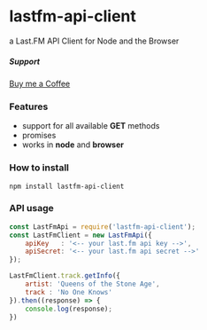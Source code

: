 # lastfm-api-client
a Last.FM API Client for Node and the Browser

##### Support

[Buy me a Coffee](https://www.patreon.com/moszeed)

### Features
* support for all available **GET** methods
* promises
* works in **node** and **browser**


### How to install
```shell
npm install lastfm-api-client
```

### API usage

```javascript
const LastFmApi = require('lastfm-api-client');
const LastFmClient = new LastFmApi({
    apiKey   : '<-- your last.fm api key -->',
    apiSecret: '<-- your last.fm api secret -->'
});

LastFmClient.track.getInfo({
    artist: 'Queens of the Stone Age',
    track : 'No One Knows'
}).then((response) => {
    console.log(response);
})
```

